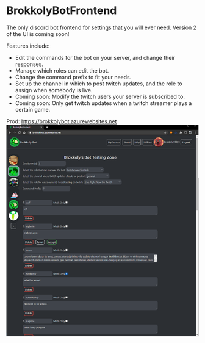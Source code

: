 # BrokkolyBotFrontend
The only discord bot frontend for settings that you will ever need. Version 2 of the UI is coming soon!

Features include:
* Edit the commands for the bot on your server, and change their responses.
* Manage which roles can edit the bot.
* Change the command prefix to fit your needs.
* Set up the channel in which to post twitch updates, and the role to assign when somebody is live.
* Coming soon: Modify the twitch users your server is subscribed to.
* Coming soon: Only get twitch updates when a twitch streamer plays a certain game.

Prod: https://brokkolybot.azurewebsites.net
![Image of The Website](https://github.com/Brokkoly/BrokkolyBotFrontend/blob/development/ClientApp/src/Images/websiteExample.png)
